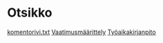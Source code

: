 # Otsikko

[komentorivi.txt](https://github.com/konstakallama/otm-harjoitustyo/blob/master/laskarit/viikko1/komentorivi.txt)
[Vaatimusmäärittely](https://github.com/konstakallama/otm-harjoitustyo/blob/master/Roguelike/Vaatimusm%C3%A4%C3%A4rittely.md)
[Työaikakirjanpito](https://github.com/konstakallama/otm-harjoitustyo/blob/master/Roguelike/Ty%C3%B6aikakirjanpito.md)


